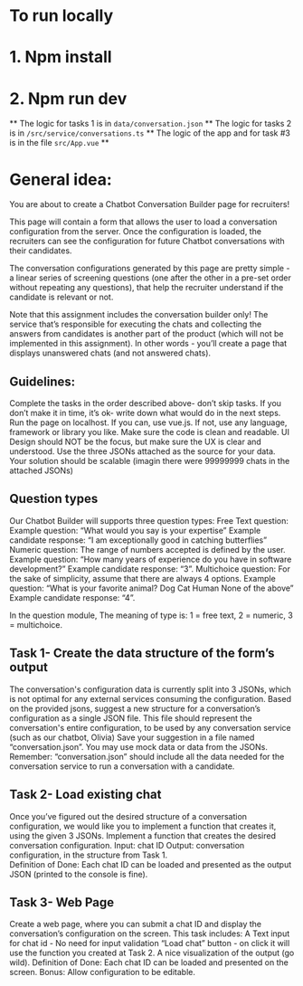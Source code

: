# To run locally
# 1. Npm install
# 2. Npm run dev

** The logic for tasks 1 is in `data/conversation.json`
** The logic for tasks 2 is in `/src/service/conversations.ts`
** The logic of the app and for task #3 is in the file `src/App.vue` **

# General idea:
You are about to create a Chatbot Conversation Builder page for recruiters!

This page will contain a form that allows the user to load a conversation configuration from the server. Once the configuration is loaded, the recruiters can see the configuration for future Chatbot conversations with their candidates.

The conversation configurations generated by this page are pretty simple - a linear series of screening questions (one after the other in a pre-set order without repeating any questions), that help the recruiter understand if the candidate is relevant or not.

Note that this assignment includes the conversation builder only! The service that’s responsible for executing the chats and collecting the answers from candidates is another part of the product (which will not be implemented in this assignment).
In other words - you’ll create a page that displays unanswered chats (and not answered chats).


## Guidelines:
Complete the tasks in the order described above- don’t skip tasks.
If you don’t make it in time, it’s ok- write down what would do in the next steps. 
Run the page on localhost. If you can, use vue.js. If not, use any language, framework or library you like.
Make sure the code is clean and readable.
UI Design should NOT be the focus, but make sure the UX is clear and understood.
Use the three JSONs attached as the source for your data.
Your solution should be scalable (imagin there were 99999999 chats in the attached JSONs)


## Question types
Our Chatbot Builder will supports three question types:
Free Text question:
Example question: “What would you say is your expertise”
Example candidate response: “I am exceptionally good in catching butterflies”
Numeric question:
The range of numbers accepted is defined by the user.
Example question: “How many years of experience do you have in software development?”
Example candidate response: “3”.
Multichoice question:
For the sake of simplicity, assume that there are always 4 options.
Example question: “What is your favorite animal?
Dog
Cat
Human
None of the above”
Example candidate response: “4”.

In the question module, The meaning of type is: 1 = free text, 2 = numeric, 3 = multichoice.

## Task 1- Create the data structure of the form’s output
The conversation's configuration data is currently split into 3 JSONs, which is not optimal for any external services consuming the configuration.
Based on the provided jsons, suggest a new structure for a conversation’s configuration as a single JSON file. This file should represent the conversation's entire configuration, to be used by any conversation service (such as our chatbot, Olivia)
Save your suggestion in a file named “conversation.json”. You may use mock data or data from the JSONs.
Remember: “conversation.json” should include all the data needed for the conversation service to run a conversation with a candidate.
    

## Task 2- Load existing chat
Once you’ve figured out the desired structure of a conversation configuration, we would like you to implement a function that creates it, using the given 3 JSONs.
Implement a function that creates the desired conversation configuration.
Input: chat ID
Output: conversation configuration, in the structure from Task 1.    
Definition of Done: Each chat ID can be loaded and presented as the output JSON (printed to the console is fine).


## Task 3- Web Page  
Create a web page, where you can submit a chat ID and display the conversation’s configuration on the screen. This task includes:
A Text input for chat id - No need for input validation
“Load chat” button - on click it will use the function you created at Task 2.
A nice visualization of the output (go wild).
Definition of Done: Each chat ID can be loaded and presented on the screen.
Bonus: Allow configuration to be editable. 

